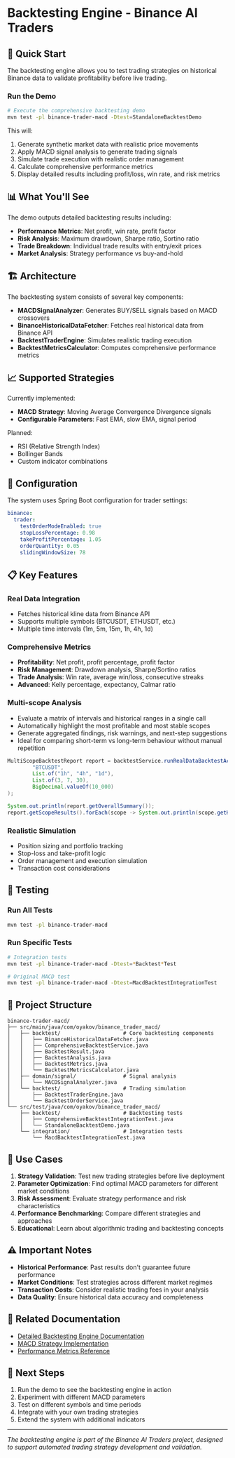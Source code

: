 # Backtesting Engine - Binance AI Traders

## 🚀 Quick Start

The backtesting engine allows you to test trading strategies on historical Binance data to validate profitability before live trading.

### Run the Demo

```bash
# Execute the comprehensive backtesting demo
mvn test -pl binance-trader-macd -Dtest=StandaloneBacktestDemo
```

This will:
1. Generate synthetic market data with realistic price movements
2. Apply MACD signal analysis to generate trading signals
3. Simulate trade execution with realistic order management
4. Calculate comprehensive performance metrics
5. Display detailed results including profit/loss, win rate, and risk metrics

## 📊 What You'll See

The demo outputs detailed backtesting results including:

- **Performance Metrics**: Net profit, win rate, profit factor
- **Risk Analysis**: Maximum drawdown, Sharpe ratio, Sortino ratio  
- **Trade Breakdown**: Individual trade results with entry/exit prices
- **Market Analysis**: Strategy performance vs buy-and-hold

## 🏗️ Architecture

The backtesting system consists of several key components:

- **MACDSignalAnalyzer**: Generates BUY/SELL signals based on MACD crossovers
- **BinanceHistoricalDataFetcher**: Fetches real historical data from Binance API
- **BacktestTraderEngine**: Simulates realistic trading execution
- **BacktestMetricsCalculator**: Computes comprehensive performance metrics

## 📈 Supported Strategies

Currently implemented:
- **MACD Strategy**: Moving Average Convergence Divergence signals
- **Configurable Parameters**: Fast EMA, slow EMA, signal period

Planned:
- RSI (Relative Strength Index)
- Bollinger Bands
- Custom indicator combinations

## 🔧 Configuration

The system uses Spring Boot configuration for trader settings:

```yaml
binance:
  trader:
    testOrderModeEnabled: true
    stopLossPercentage: 0.98
    takeProfitPercentage: 1.05
    orderQuantity: 0.05
    slidingWindowSize: 78
```

## 📋 Key Features

### Real Data Integration
- Fetches historical kline data from Binance API
- Supports multiple symbols (BTCUSDT, ETHUSDT, etc.)
- Multiple time intervals (1m, 5m, 15m, 1h, 4h, 1d)

### Comprehensive Metrics
- **Profitability**: Net profit, profit percentage, profit factor
- **Risk Management**: Drawdown analysis, Sharpe/Sortino ratios
- **Trade Analysis**: Win rate, average win/loss, consecutive streaks
- **Advanced**: Kelly percentage, expectancy, Calmar ratio

### Multi-scope Analysis
- Evaluate a matrix of intervals and historical ranges in a single call
- Automatically highlight the most profitable and most stable scopes
- Generate aggregated findings, risk warnings, and next-step suggestions
- Ideal for comparing short-term vs long-term behaviour without manual repetition

```java
MultiScopeBacktestReport report = backtestService.runRealDataBacktestAcrossScopes(
        "BTCUSDT",
        List.of("1h", "4h", "1d"),
        List.of(3, 7, 30),
        BigDecimal.valueOf(10_000)
);

System.out.println(report.getOverallSummary());
report.getScopeResults().forEach(scope -> System.out.println(scope.getHeadline()));
```

### Realistic Simulation
- Position sizing and portfolio tracking
- Stop-loss and take-profit logic
- Order management and execution simulation
- Transaction cost considerations

## 🧪 Testing

### Run All Tests
```bash
mvn test -pl binance-trader-macd
```

### Run Specific Tests
```bash
# Integration tests
mvn test -pl binance-trader-macd -Dtest=*Backtest*Test

# Original MACD test
mvn test -pl binance-trader-macd -Dtest=MacdBacktestIntegrationTest
```

## 📁 Project Structure

```
binance-trader-macd/
├── src/main/java/com/oyakov/binance_trader_macd/
│   ├── backtest/                    # Core backtesting components
│   │   ├── BinanceHistoricalDataFetcher.java
│   │   ├── ComprehensiveBacktestService.java
│   │   ├── BacktestResult.java
│   │   ├── BacktestAnalysis.java
│   │   ├── BacktestMetrics.java
│   │   └── BacktestMetricsCalculator.java
│   ├── domain/signal/               # Signal analysis
│   │   └── MACDSignalAnalyzer.java
│   └── backtest/                    # Trading simulation
│       ├── BacktestTraderEngine.java
│       └── BacktestOrderService.java
└── src/test/java/com/oyakov/binance_trader_macd/
    ├── backtest/                    # Backtesting tests
    │   ├── ComprehensiveBacktestIntegrationTest.java
    │   └── StandaloneBacktestDemo.java
    └── integration/                 # Integration tests
        └── MacdBacktestIntegrationTest.java
```

## 🎯 Use Cases

1. **Strategy Validation**: Test new trading strategies before live deployment
2. **Parameter Optimization**: Find optimal MACD parameters for different market conditions
3. **Risk Assessment**: Evaluate strategy performance and risk characteristics
4. **Performance Benchmarking**: Compare different strategies and approaches
5. **Educational**: Learn about algorithmic trading and backtesting concepts

## ⚠️ Important Notes

- **Historical Performance**: Past results don't guarantee future performance
- **Market Conditions**: Test strategies across different market regimes
- **Transaction Costs**: Consider realistic trading fees in your analysis
- **Data Quality**: Ensure historical data accuracy and completeness

## 🔗 Related Documentation

- [Detailed Backtesting Engine Documentation](binance-trader-macd/BACKTESTING_ENGINE.md)
- [MACD Strategy Implementation](binance-trader-macd/src/main/java/com/oyakov/binance_trader_macd/domain/signal/MACDSignalAnalyzer.java)
- [Performance Metrics Reference](binance-trader-macd/src/main/java/com/oyakov/binance_trader_macd/backtest/BacktestMetrics.java)

## 🚀 Next Steps

1. Run the demo to see the backtesting engine in action
2. Experiment with different MACD parameters
3. Test on different symbols and time periods
4. Integrate with your own trading strategies
5. Extend the system with additional indicators

---

*The backtesting engine is part of the Binance AI Traders project, designed to support automated trading strategy development and validation.*
